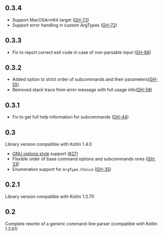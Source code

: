 ## 0.3.4 ##

* Support MacOSArm64 target ([GH-73](https://github.com/Kotlin/kotlinx-cli/pull/73))
* Support error handling in custom ArgTypes ([GH-72](https://github.com/Kotlin/kotlinx-cli/pull/72))

## 0.3.3 ##

* Fix to report correct exit code in case of non-parsable input ([GH-66](https://github.com/Kotlin/kotlinx-cli/pull/66))

## 0.3.2 ##

* Added option to strict order of subcommands and their parameters([GH-55](https://github.com/Kotlin/kotlinx-cli/pull/55))
* Removed stack trace from error message with full usage info([GH-58](https://github.com/Kotlin/kotlinx-cli/pull/58))

## 0.3.1 ##

* Fix to get full help information for subcommands ([GH-44](https://github.com/Kotlin/kotlinx-cli/pull/44))

## 0.3 ##
Library version compatible with Kotlin 1.4.0

* [GNU options style](https://www.gnu.org/software/libc/manual/html_node/Argument-Syntax.html) support ([#27](https://github.com/Kotlin/kotlinx-cli/issues/27))
* Flexible order of base command options and subcommands ones ([GH-33](https://github.com/Kotlin/kotlinx-cli/pull/33))
* Enumeration support for `ArgType.Choice` ([GH-35](https://github.com/Kotlin/kotlinx-cli/pull/35))

## 0.2.1 ##
Library version compatible with Kotlin 1.3.70

## 0.2 ##
Complete rewrite of a generic command-line parser (compatible with Kotlin 1.3.61)
